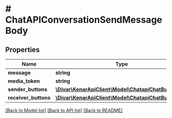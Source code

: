 # # ChatAPIConversationSendMessageBody

## Properties

Name | Type | Description | Notes
------------ | ------------- | ------------- | -------------
**message** | **string** |  | [optional]
**media_token** | **string** |  | [optional]
**sender_buttons** | [**\Divar\KenarApiClient\Model\ChatapiChatButtonGrid**](ChatapiChatButtonGrid.md) |  | [optional]
**receiver_buttons** | [**\Divar\KenarApiClient\Model\ChatapiChatButtonGrid**](ChatapiChatButtonGrid.md) |  | [optional]

[[Back to Model list]](../../README.md#models) [[Back to API list]](../../README.md#endpoints) [[Back to README]](../../README.md)
